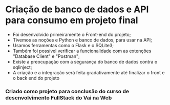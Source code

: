 # Criação de banco de dados e API para consumo em projeto final

- Foi desenvolvido primeiramente o Front-end do projeto;
- Tivemos as noções e Python e banco de dados, para usar na API;
- Usamos ferramentas como o Flask e o SQLite3;
- Também foi possível verificar a funcionalidade com as extenções "Database Client" e "Postman";
- Existe a preocupação com a segurança do banco de dados contra o sqlinject;
- A criação e a integração será feita gradativamente até finalizar o front e o back end do projeto

### Criado como projeto para conclusão do curso de desenvolvimento FullStack do Vai na Web